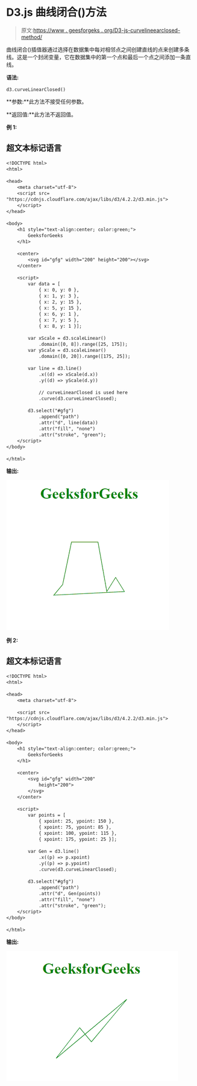 # D3.js 曲线闭合()方法

> 原文:[https://www . geesforgeks . org/D3-js-curvelineearclosed-method/](https://www.geeksforgeeks.org/d3-js-curvelinearclosed-method/)

曲线闭合()插值器通过选择在数据集中每对相邻点之间创建直线的点来创建多条线。这是一个封闭变量，它在数据集中的第一个点和最后一个点之间添加一条直线。

**语法:**

```
d3.curveLinearClosed()
```

**参数:**此方法不接受任何参数。

**返回值:**此方法不返回值。

**例 1:**

## 超文本标记语言

```
<!DOCTYPE html>
<html>

<head>
    <meta charset="utf-8">
    <script src=
"https://cdnjs.cloudflare.com/ajax/libs/d3/4.2.2/d3.min.js">
    </script>
</head>

<body>
    <h1 style="text-align:center; color:green;">
        GeeksforGeeks
    </h1>

    <center>
        <svg id="gfg" width="200" height="200"></svg>
    </center>

    <script>
        var data = [
            { x: 0, y: 0 },
            { x: 1, y: 3 },
            { x: 2, y: 15 },
            { x: 5, y: 15 },
            { x: 6, y: 1 },
            { x: 7, y: 5 },
            { x: 8, y: 1 }];

        var xScale = d3.scaleLinear()
            .domain([0, 8]).range([25, 175]);
        var yScale = d3.scaleLinear()
            .domain([0, 20]).range([175, 25]);

        var line = d3.line()
            .x((d) => xScale(d.x))
            .y((d) => yScale(d.y))

            // curveLinearClosed is used here
            .curve(d3.curveLinearClosed);

        d3.select("#gfg")
            .append("path")
            .attr("d", line(data))
            .attr("fill", "none")
            .attr("stroke", "green");
    </script>
</body>

</html>
```

**输出:**

![](img/de658c07577c2bd8ccc335ad4c97cc8f.png)

**例 2:**

## 超文本标记语言

```
<!DOCTYPE html>
<html>

<head>
    <meta charset="utf-8">

    <script src=
"https://cdnjs.cloudflare.com/ajax/libs/d3/4.2.2/d3.min.js">
    </script>
</head>

<body>
    <h1 style="text-align:center; color:green;">
        GeeksforGeeks
    </h1>

    <center>
        <svg id="gfg" width="200" 
            height="200">
        </svg>
    </center>

    <script>
        var points = [
            { xpoint: 25, ypoint: 150 },
            { xpoint: 75, ypoint: 85 },
            { xpoint: 100, ypoint: 115 },
            { xpoint: 175, ypoint: 25 }];

        var Gen = d3.line()
            .x((p) => p.xpoint)
            .y((p) => p.ypoint)
            .curve(d3.curveLinearClosed);

        d3.select("#gfg")
            .append("path")
            .attr("d", Gen(points))
            .attr("fill", "none")
            .attr("stroke", "green");
    </script>
</body>

</html>
```

**输出:**

![](img/94436350b56a021b1652e9394cd98567.png)